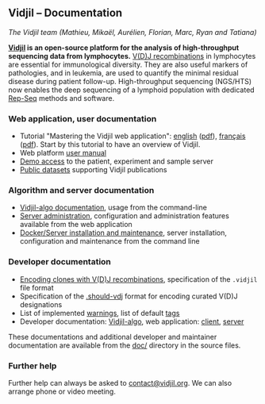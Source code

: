 
## Vidjil &ndash; Documentation
*The Vidjil team (Mathieu, Mikaël, Aurélien, Florian, Marc, Ryan and Tatiana)*

**[Vidjil](http://www.vidjil.org) is an open-source platform for the analysis of high-throughput
sequencing data from lymphocytes.** [V(D)J recombinations](http://en.wikipedia.org/wiki/V\(D\)J_recombination) in lymphocytes are
essential for immunological diversity. They are also useful markers of
pathologies, and in leukemia, are used to quantify the minimal residual
disease during patient follow-up. High-throughput sequencing (NGS/HTS) now
enables the deep sequencing of a lymphoid population with dedicated [Rep-Seq](http://omictools.com/rep-seq-c424-p1.html)
methods and software.

### Web application, user documentation

  - Tutorial "Mastering the Vidjil web application": [english](./tutorial/mastering-vidjil.html) ([pdf](./tutorial/mastering-vidjil.pdf)), [français](./tutorial/mastering-vidjil-fr.html)
    ([pdf](./tutorial/mastering-vidjil-fr.pdf)). Start by this tutorial to have an overview of Vidjil.
  - Web platform [user manual](user.md)
  - [Demo access](http://app.vidjil.org/) to the patient, experiment and sample server
  - [Public datasets](http://www.vidjil.org/data/) supporting Vidjil publications

### Algorithm and server documentation

  - [Vidjil-algo documentation](vidjil-algo.md), usage from the command-line
  - [Server administration](admin.md), configuration and administration features available from the web application
  - [Docker/Server installation and maintenance](server.md), server installation, configuration and maintenance from the command line

### Developer documentation

  - [Encoding clones with V(D)J recombinations](vidjil-format.md), specification of the `.vidjil` file format
  - Specification of the [.should-vdj](should-vdj.org) format for encoding curated V(D)J designations
  - List of implemented [warnings](warnings.md), list of default [tags](tags.org)
  - Developer documentation: [Vidjil-algo](dev-algo.md), web application: [client](dev-client.md), [server](dev-server.md)

These documentations and additional developer and maintainer documentation
are available from the [doc/](http://gitlab.vidjil.org/tree/master/doc) directory in the source files.

### Further help

Further help can always be asked to <contact@vidjil.org>. We can also arrange
phone or video meeting.
